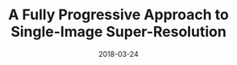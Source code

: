 ---
title: "A Fully Progressive Approach to Single-Image Super-Resolution"
collection: publications
permalink: /publication/prosr
date: 2018-03-24
venue: "CVPR NTIRE Workshop"
city: "Salt Lake City"
state: "Utah"
thumbnail: "prosr.png"
authors: "Y. Wang, F. Perazzi, B. McWilliams, A. and O. Sorkine-Hornung, C. Schroers"
uri: prosr.pdf
arxiv: https://arxiv.org/abs/1804.02900
bibtex: prosr.txt
source: https://github.com/fperazzi/proSR
project: https://yifita.github.io/publication/prosr/
video: https://vimeo.com/272673051
data:
---
